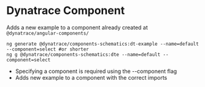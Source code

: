 # Dynatrace Component

Adds a new example to a component already created at
`@dynatrace/angular-components/`

```
ng generate @dynatrace/components-schematics:dt-example --name=default --component=select #or shorter
ng g @dynatrace/components-schematics:dte --name=default --component=select
```

- Specifying a component is required using the --component flag
- Adds new example to a component with the correct imports
